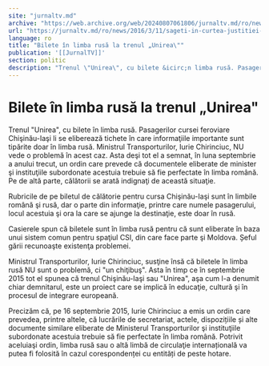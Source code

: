 ```yaml
---
site: "jurnaltv.md"
archive: "https://web.archive.org/web/20240807061806/jurnaltv.md/ro/news/2016/3/11/sageti-in-curtea-justitiei-10198966/"
url: "https://jurnaltv.md/ro/news/2016/3/11/sageti-in-curtea-justitiei-10198966/"
language: ro
title: "Bilete în limba rusă la trenul „Unirea\""
publication: '[[JurnalTV]]'
section: politic
description: "Trenul \"Unirea\", cu bilete &icirc;n limba rusă. Pasagerilor cursei feroviare Chişinău-Iaşi li se eliberează tichete &icirc;n care informaţiile importante..."
---
```


# Bilete în limba rusă la trenul „Unirea"

Trenul "Unirea", cu bilete în limba rusă. Pasagerilor cursei feroviare Chişinău-Iaşi li se eliberează tichete în care informaţiile importante sunt tipărite doar în limba rusă. Ministrul Transporturilor, Iurie Chirinciuc, NU vede o problemă în acest caz. Asta deşi tot el a semnat, în luna septembrie a anului trecut, un ordin care prevede că documentele eliberate de minister şi instituţiile subordonate acestuia trebuie să fie perfectate în limba română. Pe de altă parte, călătorii se arată indignaţi de această situaţie.

Rubricile de pe biletul de călătorie pentru cursa Chişinău-Iaşi sunt în limbile română şi rusă, dar o parte din informaţie, printre care numele pasagerului, locul acestuia şi ora la care se ajunge la destinaţie, este doar în rusă.

Casierele spun că biletele sunt în limba rusă pentru că sunt eliberate în baza unui sistem comun pentru spaţiul CSI, din care face parte şi Moldova. Șeful gării recunoaşte existenţa problemei.

Ministrul Transporturilor, Iurie Chirinciuc, susţine însă că biletele în limba rusă NU sunt o problemă, ci "un chiţibuş". Asta în timp ce în septembrie 2015 tot el spunea că trenul Chişinău-Iaşi sau "Unirea", aşa cum l-a denumit chiar demnitarul, este un proiect care se implică în educaţie, cultură şi în procesul de integrare europeană.

Precizăm că, pe 16 septembrie 2015, Iurie Chirinciuc a emis un ordin care prevedea, printre altele, că lucrările de secretariat, actele, dispozițiile și alte documente similare eliberate de Ministerul Transporturilor şi instituţiile subordonate acestuia trebuie să fie perfectate în limba română. Potrivit aceluiaşi ordin, limba rusă sau o altă limbă de circulaţie internațională va putea fi folosită în cazul corespondenței cu entități de peste hotare.